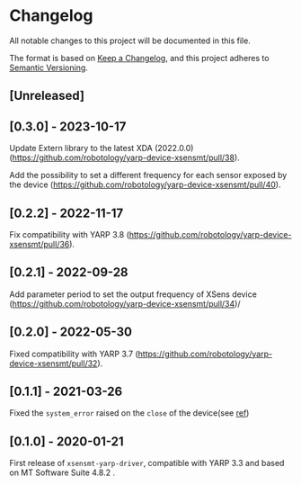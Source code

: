 # Changelog
All notable changes to this project will be documented in this file.

The format is based on [Keep a Changelog](https://keepachangelog.com/en/1.0.0/),
and this project adheres to [Semantic Versioning](https://semver.org/spec/v2.0.0.html).

## [Unreleased]

## [0.3.0] - 2023-10-17

Update Extern library to the latest XDA (2022.0.0) (https://github.com/robotology/yarp-device-xsensmt/pull/38).

Add the possibility to set a different frequency for each sensor exposed by the device (https://github.com/robotology/yarp-device-xsensmt/pull/40).

## [0.2.2] - 2022-11-17

Fix compatibility with YARP 3.8 (https://github.com/robotology/yarp-device-xsensmt/pull/36).

## [0.2.1] - 2022-09-28

Add parameter period to set the output frequency of XSens device  (https://github.com/robotology/yarp-device-xsensmt/pull/34)/

## [0.2.0] - 2022-05-30

Fixed compatibility with YARP 3.7 (https://github.com/robotology/yarp-device-xsensmt/pull/32).

## [0.1.1] - 2021-03-26

Fixed the `system_error` raised on the `close` of the device(see [ref](https://github.com/robotology/yarp-device-xsensmt/issues/27))

## [0.1.0] - 2020-01-21

First release of `xsensmt-yarp-driver`, compatible with YARP 3.3 and based on MT Software Suite 4.8.2 . 

